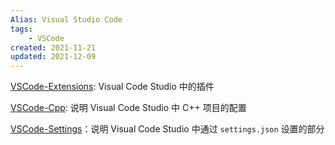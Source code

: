 ```yaml
---
Alias: Visual Studio Code
tags: 
    - VSCode
created: 2021-11-21
updated: 2021-12-09
---
```


[VSCode-Extensions](VSCode-Extensions.md): Visual Code Studio 中的插件

[VSCode-Cpp](VSCode/VSCode-Cpp.md): 说明 Visual Code Studio 中 C++ 项目的配置

[VSCode-Settings](VSCode/VSCode-Settings.md)：说明 Visual Code Studio 中通过 `settings.json` 设置的部分
